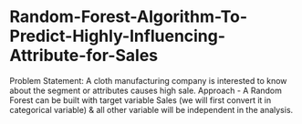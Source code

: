 # Random-Forest-Algorithm-To-Predict-Highly-Influencing-Attribute-for-Sales
Problem Statement: A cloth manufacturing company is interested to know about the segment or attributes causes high sale.  Approach - A Random Forest can be built with target variable Sales (we will first convert it in categorical variable) &amp; all other variable will be independent in the analysis.  

